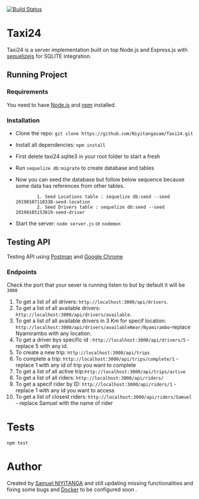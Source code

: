 
[![Build Status](https://travis-ci.org/Niyitangasam/Taxi24.svg?branch=master)](https://travis-ci.org/Niyitangasam/Taxi24)
	
# Taxi24



Taxi24 is a server implementation built on top Node.js and Express.js with [sequelizejs](http://docs.sequelizejs.com/) for SQLITE integration. 


## Running Project

### Requirements


You need to have [Node.js](https://nodejs.org/en/) and [npm](https://www.npmjs.com/) installed.


### Installation

* Clone the repo: `git clone https://github.com/Niyitangasam/Taxi24.git`

* Install all dependencies: `npm install`

* First delete taxi24.sqlite3 in your root folder to start a fresh
* Run `sequelize db:migrate` to create database and tables

* Now you can seed the database but follow below sequence because some data has references from other tables.
         
              1. Seed Locations table : sequelize db:seed --seed 20190107110338-seed-location
              2. Seed Drivers table : sequelize db:seed --seed 20190105153819-seed-driver
 
* Start the server: `node server.js` or `nodemon`


## Testing API

Testing API using [Postman](https://www.getpostman.com) and [Google Chrome](https://www.google.com/chrome/)

### Endpoints

Check the port that your sever is running  listen to but by default it will be `3000`
 1. To get a list of all drivers: `http://localhost:3000/api/drivers`.
 2. To get a list of all available drivers: `http://localhost:3000/api/drivers/available`.
 3. To get a list of all available drivers in 3 Km for specif location: `http://localhost:3000/api/drivers/availableNear/Nyamirambo`-replace Nyamirambo with any location.
 4. To get a driver bys specific id : `http://localhost:3000/api/drivers/5` - replace 5 with any id.
 5. To create a new trip: `http://localhost:3000/api/trips`
 6. To complete a trip: `http://localhost:3000/api/trips/complete/1` - replace 1 with any id of trip you want to complete
 7. To get a list of all active trip:`http://localhost:3000/api/trips/active`
 8. To get a list of all riders: `http://localhost:3000/api/riders/`
 9. To get a specif rider by ID: `http://localhost:3000/api/riders/1` - replace 1 with any id you want to access
 10. To get a list of closest riders: `http://localhost:3000/api/riders/Samuel` - replace Samuel with the name of rider
    
# Tests

`npm test`

# Author 

Created  by [Samuel NIYITANGA](https://github.com/Niyitangasam/) and still updating missing functionalities and fixing some bugs and [Docker](https://www.docker.com/community-edition) to be configured soon .

